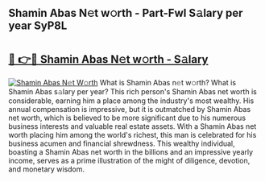 ## Shamin Abas N𝚎t w𝚘rth - Part-FwI S𝚊lary per year SyP8L

# <h2><a href="http://gc04ycb.nevu.top/?p=Shamin+Abas">🔗 👉🔴 Shamin Abas N𝚎t w𝚘rth - S𝚊lary</a></h2>

[![Shamin Abas N𝚎t W𝚘rth](https://i.imgur.com/Oavwk0R.jpeg)](http://gc04ycb.nevu.top/?p=Shamin+Abas)
What is Shamin Abas n𝚎t w𝚘rth? What is Shamin Abas s𝚊lary per year?
This rich person's Shamin Abas net worth is considerable, earning him a place among the industry's most wealthy. His annual compensation is impressive, but it is outmatched by Shamin Abas net worth, which is believed to be more significant due to his numerous business interests and valuable real estate assets. With a Shamin Abas net worth placing him among the world's richest, this man is celebrated for his business acumen and financial shrewdness. This wealthy individual, boasting a Shamin Abas net worth in the billions and an impressive yearly income, serves as a prime illustration of the might of diligence, devotion, and monetary wisdom.
